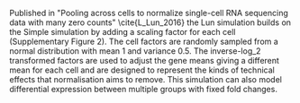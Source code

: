 Published in "Pooling across cells to normalize single-cell RNA sequencing data with many zero counts" \cite{L_Lun_2016} the Lun simulation builds on the Simple simulation by adding a scaling factor for each cell (Supplementary Figure 2). The cell factors are randomly sampled from a normal distribution with mean 1 and variance 0.5. The inverse-log_2 transformed factors are used to adjust the gene means giving a different mean for each cell and are designed to represent the kinds of technical effects that normalisation aims to remove.  This simulation can also model differential expression between multiple groups with fixed fold changes.